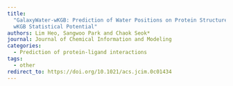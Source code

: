 ```yaml
---
title:
  "GalaxyWater-wKGB: Prediction of Water Positions on Protein Structure Using
  wKGB Statistical Potential"
authors: Lim Heo, Sangwoo Park and Chaok Seok*
journal: Journal of Chemical Information and Modeling
categories:
  - Prediction of protein-ligand interactions
tags:
  - other
redirect_to: https://doi.org/10.1021/acs.jcim.0c01434
---
```

